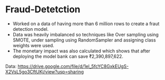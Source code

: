 # Fraud-Detetction
* Worked on a data of having more than 6 million rows to create a fraut detection model.
* Data was heavily imbalanced so techniques like Over sampling using SMOTE, under sampling using RandomSampler and assigning class weights were used.
* The monetary impact was also calculated which shows that after deploying the model bank can save ₹2,390,897,622.

Data: https://drive.google.com/file/d/1el_5fcYC8GxkEUgS-X2VsL5go3CftUKj/view?usp=sharing

